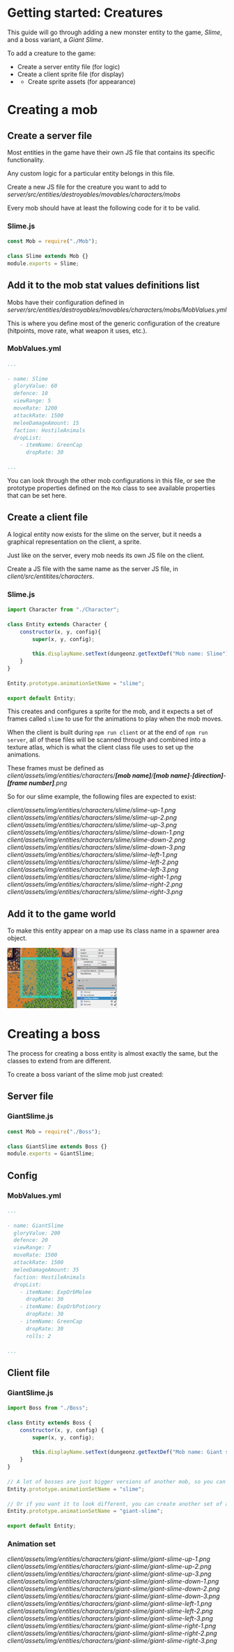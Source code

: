# Getting started: Creatures

This guide will go through adding a new monster entity to the game, *Slime*, and a boss variant, a *Giant Slime*.

To add a creature to the game:
- Create a server entity file (for logic)
- Create a client sprite file (for display)
- - Create sprite assets (for appearance)

# Creating a mob
## Create a server file

Most entities in the game have their own JS file that contains its specific functionality.

Any custom logic for a particular entity belongs in this file.

Create a new JS file for the creature you want to add to *server/src/entities/destroyables/movables/characters/mobs*

Every mob should have at least the following code for it to be valid.

### Slime.js
```js
const Mob = require("./Mob");

class Slime extends Mob {}
module.exports = Slime;
```

## Add it to the mob stat values definitions list

Mobs have their configuration defined in *server/src/entities/destroyables/movables/characters/mobs/MobValues.yml*

This is where you define most of the generic configuration of the creature (hitpoints, move rate, what weapon it uses, etc.).

### MobValues.yml
```yml
...

- name: Slime
  gloryValue: 60
  defence: 10
  viewRange: 5
  moveRate: 1200
  attackRate: 1500
  meleeDamageAmount: 15
  faction: HostileAnimals
  dropList:
    - itemName: GreenCap
      dropRate: 30

...
```

You can look through the other mob configurations in this file, or see the prototype properties defined on the `Mob` class to see available properties that can be set here.

## Create a client file

A logical entity now exists for the slime on the server, but it needs a graphical representation on the client, a sprite.

Just like on the server, every mob needs its own JS file on the client.

Create a JS file with the same name as the server JS file, in *client/src/entitites/characters*.

### Slime.js
```js
import Character from "./Character";

class Entity extends Character {
    constructor(x, y, config){
        super(x, y, config);

        this.displayName.setText(dungeonz.getTextDef("Mob name: Slime"));
    }
}

Entity.prototype.animationSetName = "slime";

export default Entity;
```

This creates and configures a sprite for the mob, and it expects a set of frames called `slime` to use for the animations to play when the mob moves.

When the client is built during `npm run client` or at the end of `npm run server`, all of these files will be scanned through and combined into a texture atlas, which is what the client class file uses to set up the animations.

These frames must be defined as *client/assets/img/entities/characters/**[mob name]**/**[mob name]**-**[direction]**-**[frame number]**.png*

So for our slime example, the following files are expected to exist:

*client/assets/img/entities/characters/slime/slime-up-1.png*
*client/assets/img/entities/characters/slime/slime-up-2.png*
*client/assets/img/entities/characters/slime/slime-up-3.png*
*client/assets/img/entities/characters/slime/slime-down-1.png*
*client/assets/img/entities/characters/slime/slime-down-2.png*
*client/assets/img/entities/characters/slime/slime-down-3.png*
*client/assets/img/entities/characters/slime/slime-left-1.png*
*client/assets/img/entities/characters/slime/slime-left-2.png*
*client/assets/img/entities/characters/slime/slime-left-3.png*
*client/assets/img/entities/characters/slime/slime-right-1.png*
*client/assets/img/entities/characters/slime/slime-right-2.png*
*client/assets/img/entities/characters/slime/slime-right-3.png*

## Add it to the game world

To make this entity appear on a map use its class name in a spawner area object.

<img src="slime-spawner.png" width="50%"/>

# Creating a boss

The process for creating a boss entity is almost exactly the same, but the classes to extend from are different.

To create a boss variant of the slime mob just created:

## Server file
### GiantSlime.js
```js
const Mob = require("./Boss");

class GiantSlime extends Boss {}
module.exports = GiantSlime;
```

## Config
### MobValues.yml
```yml
...

- name: GiantSlime
  gloryValue: 200
  defence: 20
  viewRange: 7
  moveRate: 1500
  attackRate: 1500
  meleeDamageAmount: 35
  faction: HostileAnimals
  dropList:
    - itemName: ExpOrbMelee
      dropRate: 30
    - itemName: ExpOrbPotionry
      dropRate: 30
    - itemName: GreenCap
      dropRate: 30
      rolls: 2

...
```

## Client file
### GiantSlime.js
```js
import Boss from "./Boss";

class Entity extends Boss {
    constructor(x, y, config) {
        super(x, y, config);

        this.displayName.setText(dungeonz.getTextDef("Mob name: Giant slime"));
    }
}

// A lot of bosses are just bigger versions of another mob, so you can use the same set of animations for both if you want, and not have to create another set of animations.
Entity.prototype.animationSetName = "slime";

// Or if you want it to look different, you can create another set of animations just for this boss mob, and add the frame images for it described below.
Entity.prototype.animationSetName = "giant-slime";

export default Entity;
```

### Animation set

*client/assets/img/entities/characters/giant-slime/giant-slime-up-1.png*
*client/assets/img/entities/characters/giant-slime/giant-slime-up-2.png*
*client/assets/img/entities/characters/giant-slime/giant-slime-up-3.png*
*client/assets/img/entities/characters/giant-slime/giant-slime-down-1.png*
*client/assets/img/entities/characters/giant-slime/giant-slime-down-2.png*
*client/assets/img/entities/characters/giant-slime/giant-slime-down-3.png*
*client/assets/img/entities/characters/giant-slime/giant-slime-left-1.png*
*client/assets/img/entities/characters/giant-slime/giant-slime-left-2.png*
*client/assets/img/entities/characters/giant-slime/giant-slime-left-3.png*
*client/assets/img/entities/characters/giant-slime/giant-slime-right-1.png*
*client/assets/img/entities/characters/giant-slime/giant-slime-right-2.png*
*client/assets/img/entities/characters/giant-slime/giant-slime-right-3.png*
